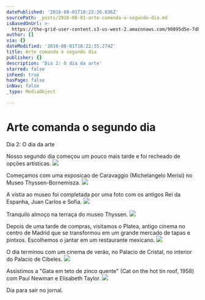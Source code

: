 ```yaml
---
datePublished: '2016-08-01T18:22:36.036Z'
sourcePath: _posts/2016-08-01-arte-comanda-o-segundo-dia.md
isBasedOnUrl: >-
  https://the-grid-user-content.s3-us-west-2.amazonaws.com/90895d5e-7db5-4999-b86d-c58f34577ac4.jpg
author: []
via: {}
dateModified: '2016-08-01T18:22:35.274Z'
title: Arte comanda o segundo dia
publisher: {}
description: 'Dia 2: O dia da arte'
starred: false
inFeed: true
hasPage: false
inNav: false
_type: MediaObject

---
```

# Arte comanda o segundo dia

Dia 2: O dia da arte

Nosso segundo dia começou um pouco mais tarde e foi recheado de opções artísticas.
![](https://the-grid-user-content.s3-us-west-2.amazonaws.com/90895d5e-7db5-4999-b86d-c58f34577ac4.jpg)

Começamos com uma exposicao de Caravaggio (Michelangelo Merisi) no Museo Thyssen-Bornemisza.
![](https://the-grid-user-content.s3-us-west-2.amazonaws.com/cd443166-ceb9-4be9-9cd4-738acdd949a5.jpg)

A vistia ao museo foi completada por uma foto com os antigos Rei da Espanha, Juan Carlos e Sofia.
![](https://the-grid-user-content.s3-us-west-2.amazonaws.com/4605e097-4f11-4bcf-bdcd-d3426f60bba7.jpg)

Tranquilo almoço na terraça do museo Thyssen.
![](https://the-grid-user-content.s3-us-west-2.amazonaws.com/42152145-1646-471f-9528-f1fad9a68695.jpg)

Depois de uma tarde de compras, visitamos o Platea, antigo cinema no centro de Madrid que se transformou em um grande mercado de tapas e pintxos. Escolhemos o jantar em um restaurante mexicano.
![](https://the-grid-user-content.s3-us-west-2.amazonaws.com/8cab260d-1bcd-497c-9fc9-14b73442dc97.jpg)

O dia terminou com um cinema de verão, no Palacio de Cristal, no interior do Palacio de Cibeles.
![](https://s3-us-west-2.amazonaws.com/the-grid-img/p/508980ef7b0d1ec2ca62abc9b25d1071b9266e5f.jpg)

Assistimos a "Gata em teto de zinco quente" (Cat on the hot tin roof, 1958) com Paul Newman e Elisabeth Taylor.
![](https://s3-us-west-2.amazonaws.com/the-grid-img/p/6fbb3f0f8415b797057b3d2ab60d8028416ce866.jpg)

Dia para sair no jornal.